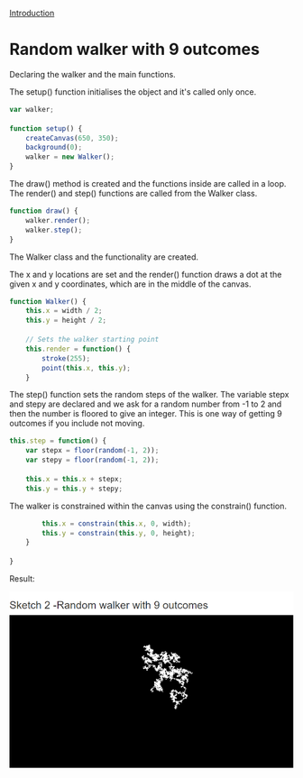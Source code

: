 [Introduction](../)

# Random walker with 9 outcomes

Declaring the walker and the main functions.

The setup() function initialises the object and it's called only once.

```js
var walker;

function setup() {
    createCanvas(650, 350);
    background(0);
    walker = new Walker();
}

```

The draw() method is created and the functions inside are called in a loop.
The render() and step() functions are called from the Walker class.

```js
function draw() {
    walker.render();
    walker.step();
}
```

The Walker class and the functionality are created.

The x and y locations are set and the render() function draws a dot at the given x and y coordinates, which are in the middle of the canvas.

```js
function Walker() {
    this.x = width / 2;
    this.y = height / 2;

    // Sets the walker starting point
    this.render = function() {
        stroke(255);
        point(this.x, this.y);
    }
```
The step() function sets the random steps of the walker. The variable stepx and stepy are declared and we ask for a random number from -1 to 2 and then the number is floored to give an integer. This is one way of getting 9 outcomes if you include not moving.


```js
this.step = function() {
    var stepx = floor(random(-1, 2));
    var stepy = floor(random(-1, 2));

    this.x = this.x + stepx;
    this.y = this.y + stepy;

```
The walker is constrained within the canvas using the constrain() function.

```js
        this.x = constrain(this.x, 0, width);
        this.y = constrain(this.y, 0, height);
    }

}
```

Result:

![Random Walker](img/Sketch02.PNG?raw=true "Random Walker")
